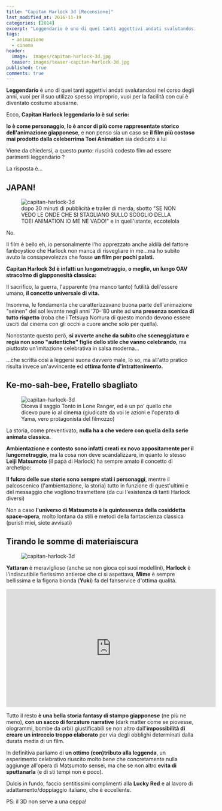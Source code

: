 ```yaml
---
title: "Capitan Harlock 3d [Recensione]"
last_modified_at: 2016-11-19
categories: [2014]
excerpt: "Leggendario è uno di quei tanti aggettivi andati svalutandosi nel corso degli anni..."
tags: 
  - animazione
  - cinema
header:  
  image:  images/capitan-harlock-3d.jpg
  teaser: images/teaser-capitan-harlock-3d.jpg
published: true
comments: true
---
```


**Leggendario** è uno di quei tanti aggettivi andati svalutandosi nel corso degli anni, vuoi per il suo utilizzo spesso improprio, vuoi per la facilità con cui è diventato costume abusarne. 

Ecco, **Capitan Harlock leggendario lo è sul serio:**

**lo è come personaggio, lo è ancor di più come rappresentate storico dell'animazione giapponese**, e non penso sia un caso se **il film più costoso mai prodotto dalla celeberrima Toei Animation** sia dedicato a lui

Viene da chiedersi, a questo punto: riuscirà codesto film ad essere parimenti leggendario ?

La risposta è...

## JAPAN!

<figure>
<img src='https://1.bp.blogspot.com/-FBSSc2r7Rio/UsWCyamm3dI/AAAAAAAAF9M/UJd_bFcc28M/s1600/toei+logo.jpg' alt='capitan-harlock-3d'>
<figcaption>dopo 30 minuti di pubblicità e trailer di merda, sbotto
"SE NON VEDO LE ONDE CHE SI STAGLIANO SULLO SCOGLIO DELLA TOEI ANIMATION IO ME NE VADO!" e in quell'istante, eccotelola</figcaption>
</figure>

No.

Il film è bello eh, io personalmente l'ho apprezzato anche aldilà del fattore fanboystico che Harlock non manca di risvegliare in me...ma ho subito avuto la consapevolezza che fosse **un film per pochi palati.**

**Capitan Harlock 3d è infatti un lungometraggio, o meglio, un lungo OAV stracolmo di giapponesità classica:**

Il sacrifico, la guerra, l'apparente (ma manco tanto) futilità dell'essere umano, **il concetto universale di vita.**

Insomma, le fondamenta che caratterizzavano buona parte dell'animazione "seinen" del sol levante negli anni '70-'80 unite ad **una presenza scenica di tutto rispetto** (roba che i Tetsuya Nomura di questo mondo devono essere usciti dal cinema con gli occhi a cuore anche solo per quella).

Nonostante questo però, **si avverte anche da subito che sceneggiatura e regia non sono "autentiche" figlie dello stile che vanno celebrando**, ma piuttosto un'imitazione celebrativa in salsa moderna...

...che scritta così a leggersi suona davvero male, lo so, ma all'atto pratico risulta invece un'avvincente ed **ottima fonte d'intrattenimento.**

## Ke-mo-sah-bee, Fratello sbagliato

<figure>
<img src='https://2.bp.blogspot.com/-Y6X-vigSeVI/UsbL1qOOOgI/AAAAAAAAF9c/K5nllXzKkDI/s1600/yama_space_pirate_captain_harlock_by_yamimaetel-d6hcc4g.jpg' alt='capitan-harlock-3d'>
<figcaption>Diceva il saggio Tonto in Lone Ranger, ed è un po' quello che dicevo pure io al cinema (giudicate da voi le azioni e l'operato di Yama, vero protagonista del filmozzo)
</figcaption>
</figure>

La storia, come preventivato, **nulla ha a che vedere con quella della serie animata classica.**

**Ambientazione e contesto sono infatti creati ex novo appositamente per il lungometraggio**, ma la cosa non deve scandalizzare, in quanto lo stesso **Leiji Matsumoto** (il papà di Harlock) ha sempre amato il concetto di archetipo: 

**Il fulcro delle sue storie sono sempre stati i personaggi**, mentre il palcoscenico (l'ambientazione, la storia) tutto in funzione di quest'ultimi e del messaggio che vogliono trasmettere (da cui l'esistenza di tanti Harlock diversi)

Non a caso **l'universo di Matsumoto è la quintessenza della cosiddetta space-opera**, molto lontana da stili e metodi della fantascienza classica (puristi miei, siete avvisati)

## Tirando le somme di materiaiscura

<figure>
<img src='https://3.bp.blogspot.com/-HDSEzvx23qY/UsbVV2edbeI/AAAAAAAAF94/3hf1rYxYq8U/s1600/yattaran-ride.jpg' alt='capitan-harlock-3d'>
</figure>

**Yattaran** è meraviglioso (anche se non gioca coi suoi modellini), **Harlock** è l'indiscutibile fierissimo antieroe che ci si aspettava, **Mime** è sempre bellissima e la figona bionda (**Yuki**) fa del fanservice d'ottima qualità.

<iframe width="560" height="315" src="https://www.youtube.com/embed/M68-TQbwVak" frameborder="0" allowfullscreen></iframe>

Tutto il resto **è una bella storia fantasy di stampo giapponese** (ne più ne meno), **con un sacco di forzature narrative** (dark matter come se piovesse, ologrammi, bombe da orbi) giustificabili se non altro dall'**impossibilità di creare un intreccio troppo elaborato** per via degli obblighi determinati dalla durata media di un film.

In definitiva parliamo di **un ottimo (con)tributo alla leggenda**, un esperimento celebrativo riuscito molto bene che concretamente nulla aggiunge all'opera di Matsumoto sensei, ma che se non altro **evita di sputtanarla** (e di sti tempi non è poco).

Dulcis in fundo, faccio sentitissimi complimenti alla **Lucky Red** e al lavoro di adattamento/doppiaggio italiano, che è eccellente.

PS: il 3D non serve a una ceppa!
